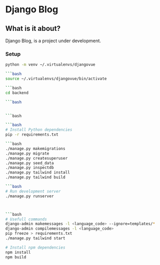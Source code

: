 # Django Blog

## What is it about?

Django Blog, is a project under development.

### Setup

````bash
python -m venv ~/.virtualenvs/djangovue

```bash
source ~/.virtualenvs/djangovue/bin/activate

```bash
cd backend

```bash


```bash

```bash
# Install Python dependencies
pip -r requirements.txt

```bash
./manage.py makemigrations
./manage.py migrate
./manage.py createsuperuser
./manage.py seed_data
./manage.py inspectdb
./manage.py tailwind install
./manage.py tailwind build

```bash
# Run development server
./manage.py runserver



```bash
# Usefull commands
django-admin makemessages -l <language_code> --ignore=templates/*
django-admin compilemessages -l <language_code>
pip freeze > requirements.txt
./manage.py tailwind start

# Install npm dependencies
npm install
npm build
````
